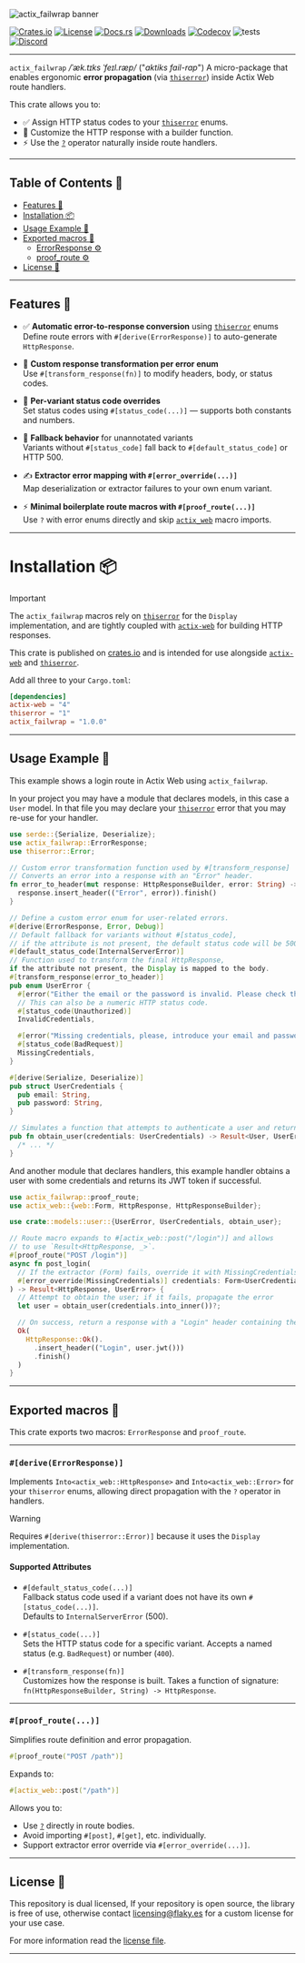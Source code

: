 ![actix_failwrap banner][banner]

[![Crates.io][crate-badge]][crate]
[![License][license-badge]][license]
[![Docs.rs][docs-badge]][docs]
[![Downloads][downloads-badge]][downloads]
[![Codecov][codecov-badge]][codecov]
![tests][tests-badge]
[![Discord][discord-badge]][discord]

---

`actix_failwrap` */ˈæk.tɪks ˈfeɪl.ræp/* ("*aktiks fail-rap*") A micro-package that enables ergonomic **error propagation** (via [`thiserror`][thiserror]) inside Actix Web route handlers.

This crate allows you to:

- ✅ Assign HTTP status codes to your [`thiserror`][thiserror] enums.
- 🧩 Customize the HTTP response with a builder function.
- ⚡ Use the [`?`][?] operator naturally inside route handlers.

---

## Table of Contents 📖

- [Features 🚀](#features-)
- [Installation 📦](#installation-)
- [Usage Example 🤔](#usage-example-)
- [Exported macros 🔧](#exported-macros-)
  - [ErrorResponse ⚙️](#deriveerrorresponse)
  - [proof_route ⚙️](#proof_route)
- [License 📜](#license-)

---

## Features 🚀

- ✅ **Automatic error-to-response conversion** using [`thiserror`][thiserror] enums  
  Define route errors with `#[derive(ErrorResponse)]` to auto-generate `HttpResponse`.

- 🧩 **Custom response transformation per error enum**  
  Use `#[transform_response(fn)]` to modify headers, body, or status codes.

- 🧠 **Per-variant status code overrides**  
  Set status codes using `#[status_code(...)]` — supports both constants and numbers.

- 🔁 **Fallback behavior** for unannotated variants  
  Variants without `#[status_code]` fall back to `#[default_status_code]` or HTTP 500.

- ✍️ **Extractor error mapping with `#[error_override(...)]`**  
  Map deserialization or extractor failures to your own enum variant.

- ⚡ **Minimal boilerplate route macros with `#[proof_route(...)]`**  
  Use `?` with error enums directly and skip [`actix_web`][actix-web] macro imports.

---

# Installation 📦

> [!IMPORTANT]
> The `actix_failwrap` macros rely on [`thiserror`][thiserror] for the `Display` implementation, and are tightly coupled with [`actix-web`][actix-web] for building HTTP responses.

This crate is published on [crates.io]
and is intended for use alongside [`actix-web`][actix-web]
and [`thiserror`][thiserror].

Add all three to your `Cargo.toml`:

```toml
[dependencies]
actix-web = "4"
thiserror = "1"
actix_failwrap = "1.0.0"
```

---

## Usage Example 🤔

This example shows a login route in Actix Web using `actix_failwrap`.

In your project you may have a module that declares models, in this case a `User` model.
In that file you may declare your [`thiserror`][thiserror] error that you may re-use for your handler.

```rust
use serde::{Serialize, Deserialize};
use actix_failwrap::ErrorResponse;
use thiserror::Error;

// Custom error transformation function used by #[transform_response]
// Converts an error into a response with an "Error" header.
fn error_to_header(mut response: HttpResponseBuilder, error: String) -> HttpResponse {
  response.insert_header(("Error", error)).finish()
}

// Define a custom error enum for user-related errors.
#[derive(ErrorResponse, Error, Debug)]
// Default fallback for variants without #[status_code],
// if the attribute is not present, the default status code will be 500.
#[default_status_code(InternalServerError)]
// Function used to transform the final HttpResponse,
if the attribute not present, the Display is mapped to the body.
#[transform_response(error_to_header)]
pub enum UserError {
  #[error("Either the email or the password is invalid. Please check the input credentials")]
  // This can also be a numeric HTTP status code.
  #[status_code(Unauthorized)]
  InvalidCredentials,

  #[error("Missing credentials, please, introduce your email and password.")]
  #[status_code(BadRequest)]
  MissingCredentials,
}

#[derive(Serialize, Deserialize)]
pub struct UserCredentials {
  pub email: String,
  pub password: String,
}

// Simulates a function that attempts to authenticate a user and returns a Result
pub fn obtain_user(credentials: UserCredentials) -> Result<User, UserError> {
  /* ... */
}
```

And another module that declares handlers, this example handler obtains a user
with some credentials and returns its JWT token if successful.

```rust
use actix_failwrap::proof_route;
use actix_web::{web::Form, HttpResponse, HttpResponseBuilder};

use crate::models::user::{UserError, UserCredentials, obtain_user};

// Route macro expands to #[actix_web::post("/login")] and allows
// to use `Result<HttpResponse, _>`.
#[proof_route("POST /login")]
async fn post_login(
  // If the extractor (Form) fails, override it with MissingCredentials variant
  #[error_override(MissingCredentials)] credentials: Form<UserCredentials>
) -> Result<HttpResponse, UserError> {
  // Attempt to obtain the user; if it fails, propagate the error
  let user = obtain_user(credentials.into_inner())?;

  // On success, return a response with a "Login" header containing the JWT
  Ok(
    HttpResponse::Ok().
      .insert_header(("Login", user.jwt()))
      .finish()
  )
}
```

---

## Exported macros 🔧

This crate exports two macros: `ErrorResponse` and `proof_route`.

---

### `#[derive(ErrorResponse)]`

Implements `Into<actix_web::HttpResponse>` and `Into<actix_web::Error>` for your `thiserror` enums,
allowing direct propagation with the `?` operator in handlers.

> [!WARNING]
> Requires `#[derive(thiserror::Error)]` because it uses the `Display` implementation.

#### Supported Attributes

- `#[default_status_code(...)]`  
  Fallback status code used if a variant does not have its own `#[status_code(...)]`.  
  Defaults to `InternalServerError` (500).

- `#[status_code(...)]`  
  Sets the HTTP status code for a specific variant. Accepts a named status (e.g. `BadRequest`) or number (`400`).

- `#[transform_response(fn)]`  
  Customizes how the response is built. Takes a function of signature:  
  `fn(HttpResponseBuilder, String) -> HttpResponse`.

---

### `#[proof_route(...)]`

Simplifies route definition and error propagation.

```rust
#[proof_route("POST /path")]
```

Expands to:

```rust
#[actix_web::post("/path")]
```

Allows you to:

- Use [`?`][?] directly in route bodies.
- Avoid importing `#[post]`, `#[get]`, etc. individually.
- Support extractor error override via `#[error_override(...)]`.

---

## License 📜

This repository is dual licensed, If your repository is open source, the library is free of use, otherwise contact [licensing@flaky.es] for a custom license for your use case.

For more information read the [license file][license].

---

<!-- Reference Links -->
[?]: https://doc.rust-lang.org/reference/expressions/operator-expr.html#r-expr.try
[crates.io]: https://crates.io/crates/actix_failwrap
[actix-web]: https://crates.io/crates/actix-web
[thiserror]: https://crates.io/crates/thiserror
[license]: https://github.com/FlakySL/actix_failwrap/blob/main/LICENSE

<!-- Contact information -->
[licensing@flaky.es]: mailto:licensing@flaky.es

<!-- Repository banner -->
[banner]: https://github.com/user-attachments/assets/15d5d3f2-3e78-49f2-8a09-b28b15bedd9f

<!-- Badge images -->
[crate-badge]: https://badges.ws/crates/v/actix_failwrap
[license-badge]: https://badges.ws/crates/l/actix_failwrap
[docs-badge]: https://badges.ws/crates/docs/actix_failwrap
[downloads-badge]: https://badges.ws/crates/dt/actix_failwrap
[codecov-badge]: https://img.shields.io/codecov/c/github/FlakySL/actix_failwrap
[tests-badge]: https://github.com/FlakySL/actix_failwrap/actions/workflows/overall-coverage.yml/badge.svg
[discord-badge]: https://badges.ws/discord/online/1344769456731197450

<!-- Badge targets -->
[crate]: https://crates.io/crates/actix_failwrap
[license]: https://github.com/FlakySL/actix_failwrap/blob/main/LICENSE
[docs]: https://docs.rs/actix_failwrap
[downloads]: https://docs.rs/actix_failwrap
[codecov]: https://app.codecov.io/gh/FlakySL/actix_failwrap
[discord]: https://discord.gg/AJWFyps23a
